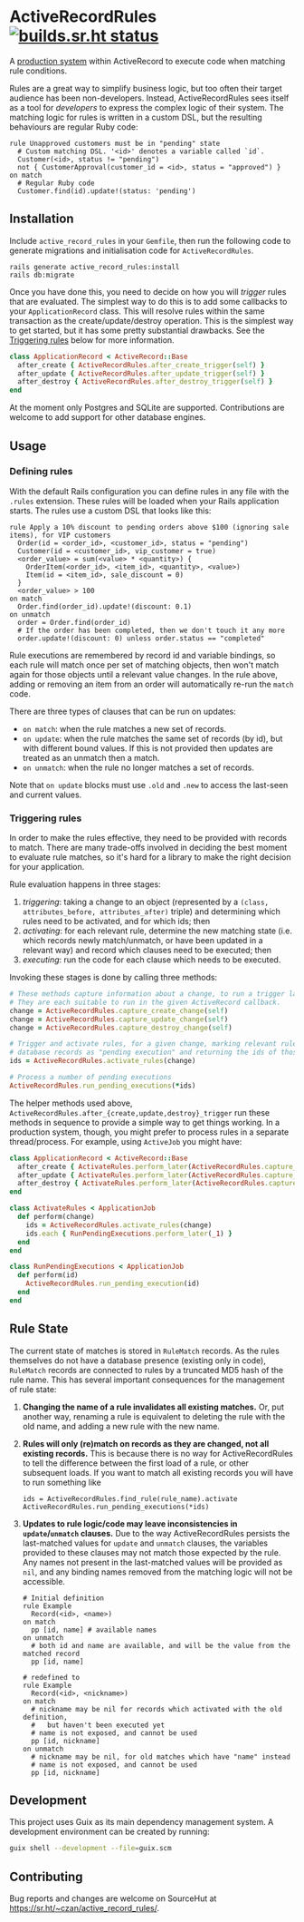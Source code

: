 # ActiveRecordRules [![builds.sr.ht status](https://builds.sr.ht/~czan/active_record_rules.svg)](https://builds.sr.ht/~czan/active_record_rules)

A [production system][] within ActiveRecord to execute code when matching rule conditions.

Rules are a great way to simplify business logic, but too often their target audience has been non-developers. Instead, ActiveRecordRules sees itself as a tool for _developers_ to express the complex logic of their system. The matching logic for rules is written in a custom DSL, but the resulting behaviours are regular Ruby code:

```
rule Unapproved customers must be in "pending" state
  # Custom matching DSL. '<id>' denotes a variable called `id`.
  Customer(<id>, status != "pending")
  not { CustomerApproval(customer_id = <id>, status = "approved") }
on match
  # Regular Ruby code
  Customer.find(id).update!(status: 'pending')
```

[production system]: https://en.wikipedia.org/wiki/Production_system_(computer_science)

## Installation

Include `active_record_rules` in your `Gemfile`, then run the following code to generate migrations and initialisation code for `ActiveRecordRules`.

```shell
rails generate active_record_rules:install
rails db:migrate
```

Once you have done this, you need to decide on how you will *trigger* rules that are evaluated. The simplest way to do this is to add some callbacks to your `ApplicationRecord` class. This will resolve rules within the same transaction as the create/update/destroy operation. This is the simplest way to get started, but it has some pretty substantial drawbacks. See the [Triggering rules](#triggering-rules) below for more information.

```ruby
class ApplicationRecord < ActiveRecord::Base
  after_create { ActiveRecordRules.after_create_trigger(self) }
  after_update { ActiveRecordRules.after_update_trigger(self) }
  after_destroy { ActiveRecordRules.after_destroy_trigger(self) }
end
```

At the moment only Postgres and SQLite are supported. Contributions are welcome to add support for other database engines.

## Usage

### Defining rules

With the default Rails configuration you can define rules in any file with the `.rules` extension. These rules will be loaded when your Rails application starts. The rules use a custom DSL that looks like this:

```
rule Apply a 10% discount to pending orders above $100 (ignoring sale items), for VIP customers
  Order(id = <order_id>, <customer_id>, status = "pending")
  Customer(id = <customer_id>, vip_customer = true)
  <order_value> = sum(<value> * <quantity>) {
    OrderItem(<order_id>, <item_id>, <quantity>, <value>)
    Item(id = <item_id>, sale_discount = 0)
  }
  <order_value> > 100
on match
  Order.find(order_id).update!(discount: 0.1)
on unmatch
  order = Order.find(order_id)
  # If the order has been completed, then we don't touch it any more
  order.update!(discount: 0) unless order.status == "completed"
```

Rule executions are remembered by record id and variable bindings, so each rule will match once per set of matching objects, then won't match again for those objects until a relevant value changes. In the rule above, adding or removing an item from an order will automatically re-run the `match` code.

There are three types of clauses that can be run on updates:
 - `on match`: when the rule matches a new set of records.
 - `on update`: when the rule matches the same set of records (by id), but with different bound values. If this is not provided then updates are treated as an unmatch then a match.
 - `on unmatch`: when the rule no longer matches a set of records.

Note that `on update` blocks must use `.old` and `.new` to access the last-seen and current values.

### Triggering rules

In order to make the rules effective, they need to be provided with records to match. There are many trade-offs involved in deciding the best moment to evaluate rule matches, so it's hard for a library to make the right decision for your application.

Rule evaluation happens in three stages:
 1. *triggering*: taking a change to an object (represented by a `(class, attributes_before, attributes_after)` triple) and determining which rules need to be activated, and for which ids; then
 2. *activating*: for each relevant rule, determine the new matching state (i.e. which records newly match/unmatch, or have been updated in a relevant way) and record which clauses need to be executed; then
 3. *executing*: run the code for each clause which needs to be executed.

Invoking these stages is done by calling three methods:

```ruby
# These methods capture information about a change, to run a trigger later.
# They are each suitable to run in the given ActiveRecord callback.
change = ActiveRecordRules.capture_create_change(self)
change = ActiveRecordRules.capture_update_change(self)
change = ActiveRecordRules.capture_destroy_change(self)

# Trigger and activate rules, for a given change, marking relevant rule-match
# database records as "pending execution" and returning the ids of those records
ids = ActiveRecordRules.activate_rules(change)

# Process a number of pending executions
ActiveRecordRules.run_pending_executions(*ids)
```

The helper methods used above, `ActiveRecordRules.after_{create,update,destroy}_trigger` run these methods in sequence to provide a simple way to get things working. In a production system, though, you might prefer to process rules in a separate thread/process. For example, using `ActiveJob` you might have:

```ruby
class ApplicationRecord < ActiveRecord::Base
  after_create { ActivateRules.perform_later(ActiveRecordRules.capture_create_change(self)) }
  after_update { ActivateRules.perform_later(ActiveRecordRules.capture_update_change(self)) }
  after_destroy { ActivateRules.perform_later(ActiveRecordRules.capture_destroy_change(self)) }
end

class ActivateRules < ApplicationJob
  def perform(change)
    ids = ActiveRecordRules.activate_rules(change)
    ids.each { RunPendingExecutions.perform_later(_1) }
  end
end

class RunPendingExecutions < ApplicationJob
  def perform(id)
    ActiveRecordRules.run_pending_execution(id)
  end
end
```

## Rule State

The current state of matches is stored in `RuleMatch` records. As the rules themselves do not have a database presence (existing only in code), `RuleMatch` records are connected to rules by a truncated MD5 hash of the rule name. This has several important consequences for the management of rule state:

 1. **Changing the name of a rule invalidates all existing matches.** Or, put another way, renaming a rule is equivalent to deleting the rule with the old name, and adding a new rule with the new name.

 2. **Rules will only (re)match on records as they are changed, not all existing records.** This is because there is no way for ActiveRecordRules to tell the difference between the first load of a rule, or other subsequent loads. If you want to match all existing records you will have to run something like

    ```
    ids = ActiveRecordRules.find_rule(rule_name).activate
    ActiveRecordRules.run_pending_executions(*ids)
    ```

 3. **Updates to rule logic/code may leave inconsistencies in `update`/`unmatch` clauses.** Due to the way ActiveRecordRules persists the last-matched values for `update` and `unmatch` clauses, the variables provided to these clauses may not match those expected by the rule. Any names not present in the last-matched values will be provided as `nil`, and any binding names removed from the matching logic will not be accessible.

    ```
    # Initial definition
    rule Example
      Record(<id>, <name>)
    on match
      pp [id, name] # available names
    on unmatch
      # both id and name are available, and will be the value from the matched record
      pp [id, name]

    # redefined to
    rule Example
      Record(<id>, <nickname>)
    on match
      # nickname may be nil for records which activated with the old definition,
      #   but haven't been executed yet
      # name is not exposed, and cannot be used
      pp [id, nickname]
    on unmatch
      # nickname may be nil, for old matches which have "name" instead
      # name is not exposed, and cannot be used
      pp [id, nickname]
    ```

## Development

This project uses Guix as its main dependency management system. A development environment can be created by running:

```sh
guix shell --development --file=guix.scm
```

## Contributing

Bug reports and changes are welcome on SourceHut at <https://sr.ht/~czan/active_record_rules/>.
